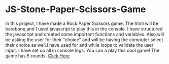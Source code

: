 # JS-Stone-Paper-Scissors-Game
In this project, I have made a Rock Paper Scissors game. The html will be barebone,and I used javascript to play this in the console. I have structured the javascript and created some important functions and variables. Also,will be asking the user for their "choice" and will be having the computer select their choice as well.I have used for and while loops to validate the user input. I have set up all in console logs. You can a play this cool game! The game has 5 rounds. [Click Here](https://abishekjames.github.io/JS-Stone-Paper-Scissors-Game/)
